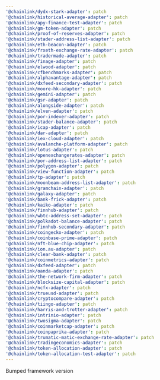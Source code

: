 ```yaml
---
'@chainlink/dydx-stark-adapter': patch
'@chainlink/historical-average-adapter': patch
'@chainlink/apy-finance-test-adapter': patch
'@chainlink/gm-token-adapter': patch
'@chainlink/proof-of-reserves-adapter': patch
'@chainlink/stader-address-list-adapter': patch
'@chainlink/eth-beacon-adapter': patch
'@chainlink/frxeth-exchange-rate-adapter': patch
'@chainlink/tradermade-adapter': patch
'@chainlink/finage-adapter': patch
'@chainlink/elwood-adapter': patch
'@chainlink/cfbenchmarks-adapter': patch
'@chainlink/alphavantage-adapter': patch
'@chainlink/dxfeed-secondary-adapter': patch
'@chainlink/moore-hk-adapter': patch
'@chainlink/gemini-adapter': patch
'@chainlink/gsr-adapter': patch
'@chainlink/alongside-adapter': patch
'@chainlink/elven-adapter': patch
'@chainlink/por-indexer-adapter': patch
'@chainlink/stader-balance-adapter': patch
'@chainlink/icap-adapter': patch
'@chainlink/dar-adapter': patch
'@chainlink/iex-cloud-adapter': patch
'@chainlink/avalanche-platform-adapter': patch
'@chainlink/lotus-adapter': patch
'@chainlink/openexchangerates-adapter': patch
'@chainlink/por-address-list-adapter': patch
'@chainlink/polygon-adapter': patch
'@chainlink/view-function-adapter': patch
'@chainlink/tp-adapter': patch
'@chainlink/moonbeam-address-list-adapter': patch
'@chainlink/gramchain-adapter': patch
'@chainlink/galaxy-adapter': patch
'@chainlink/bank-frick-adapter': patch
'@chainlink/kaiko-adapter': patch
'@chainlink/finnhub-adapter': patch
'@chainlink/wbtc-address-set-adapter': patch
'@chainlink/polkadot-balance-adapter': patch
'@chainlink/finnhub-secondary-adapter': patch
'@chainlink/coingecko-adapter': patch
'@chainlink/coinbase-prime-adapter': patch
'@chainlink/nft-blue-chip-adapter': patch
'@chainlink/ion.au-adapter': patch
'@chainlink/clear-bank-adapter': patch
'@chainlink/coinmetrics-adapter': patch
'@chainlink/dxfeed-adapter': patch
'@chainlink/oanda-adapter': patch
'@chainlink/the-network-firm-adapter': patch
'@chainlink/blocksize-capital-adapter': patch
'@chainlink/ncfx-adapter': patch
'@chainlink/trueusd-adapter': patch
'@chainlink/cryptocompare-adapter': patch
'@chainlink/tiingo-adapter': patch
'@chainlink/harris-and-trotter-adapter': patch
'@chainlink/intrinio-adapter': patch
'@chainlink/twosigma-adapter': patch
'@chainlink/coinmarketcap-adapter': patch
'@chainlink/coinpaprika-adapter': patch
'@chainlink/trumatic-matic-exchange-rate-adapter': patch
'@chainlink/tradingeconomics-adapter': patch
'@chainlink/token-allocation-adapter': patch
'@chainlink/token-allocation-test-adapter': patch
---
```


Bumped framework version
